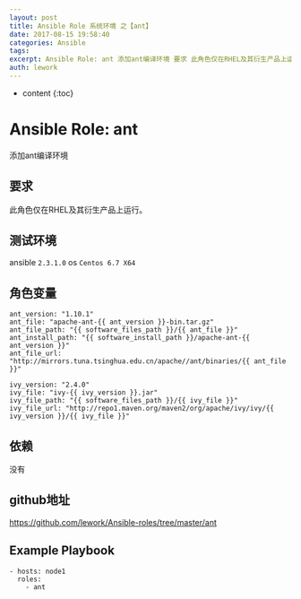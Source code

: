 ```yaml
---
layout: post
title: Ansible Role 系统环境 之【ant】
date: 2017-08-15 19:58:40
categories: Ansible
tags:
excerpt: Ansible Role: ant 添加ant编译环境 要求 此角色仅在RHEL及其衍生产品上运行。 测试环境 ansible 2.3.1.0o...
auth: lework
---
```

* content
{:toc}

# Ansible Role: ant

添加ant编译环境

## 要求

此角色仅在RHEL及其衍生产品上运行。

## 测试环境

ansible `2.3.1.0`
os `Centos 6.7 X64`

## 角色变量
    ant_version: "1.10.1"
    ant_file: "apache-ant-{{ ant_version }}-bin.tar.gz"
    ant_file_path: "{{ software_files_path }}/{{ ant_file }}"
    ant_install_path: "{{ software_install_path }}/apache-ant-{{ ant_version }}"
    ant_file_url: "http://mirrors.tuna.tsinghua.edu.cn/apache//ant/binaries/{{ ant_file }}"

    ivy_version: "2.4.0"
    ivy_file: "ivy-{{ ivy_version }}.jar"
    ivy_file_path: "{{ software_files_path }}/{{ ivy_file }}"
    ivy_file_url: "http://repo1.maven.org/maven2/org/apache/ivy/ivy/{{ ivy_version }}/{{ ivy_file }}"

## 依赖

没有

## github地址
https://github.com/lework/Ansible-roles/tree/master/ant

## Example Playbook

    - hosts: node1
      roles:
        - ant
